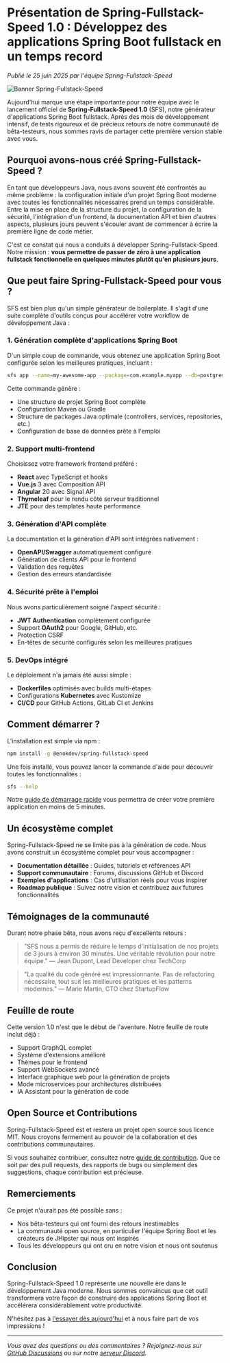 # Présentation de Spring-Fullstack-Speed 1.0 : Développez des applications Spring Boot fullstack en un temps record

*Publié le 25 juin 2025 par l'équipe Spring-Fullstack-Speed*

![Banner Spring-Fullstack-Speed](../images/blog-header.jpg)

Aujourd'hui marque une étape importante pour notre équipe avec le lancement officiel de **Spring-Fullstack-Speed 1.0** (SFS), notre générateur d'applications Spring Boot fullstack. Après des mois de développement intensif, de tests rigoureux et de précieux retours de notre communauté de bêta-testeurs, nous sommes ravis de partager cette première version stable avec vous.

## Pourquoi avons-nous créé Spring-Fullstack-Speed ?

En tant que développeurs Java, nous avons souvent été confrontés au même problème : la configuration initiale d'un projet Spring Boot moderne avec toutes les fonctionnalités nécessaires prend un temps considérable. Entre la mise en place de la structure du projet, la configuration de la sécurité, l'intégration d'un frontend, la documentation API et bien d'autres aspects, plusieurs jours peuvent s'écouler avant de commencer à écrire la première ligne de code métier.

C'est ce constat qui nous a conduits à développer Spring-Fullstack-Speed. Notre mission : **vous permettre de passer de zéro à une application fullstack fonctionnelle en quelques minutes plutôt qu'en plusieurs jours**.

## Que peut faire Spring-Fullstack-Speed pour vous ?

SFS est bien plus qu'un simple générateur de boilerplate. Il s'agit d'une suite complète d'outils conçus pour accélérer votre workflow de développement Java :

### 1. Génération complète d'applications Spring Boot

D'un simple coup de commande, vous obtenez une application Spring Boot configurée selon les meilleures pratiques, incluant :

```bash
sfs app --name=my-awesome-app --package=com.example.myapp --db=postgresql --frontend=react
```

Cette commande génère :
- Une structure de projet Spring Boot complète
- Configuration Maven ou Gradle
- Structure de packages Java optimale (controllers, services, repositories, etc.)
- Configuration de base de données prête à l'emploi

### 2. Support multi-frontend

Choisissez votre framework frontend préféré :
- **React** avec TypeScript et hooks
- **Vue.js** 3 avec Composition API
- **Angular** 20 avec Signal API
- **Thymeleaf** pour le rendu côté serveur traditionnel
- **JTE** pour des templates haute performance

### 3. Génération d'API complète

La documentation et la génération d'API sont intégrées nativement :
- **OpenAPI/Swagger** automatiquement configuré
- Génération de clients API pour le frontend
- Validation des requêtes
- Gestion des erreurs standardisée

### 4. Sécurité prête à l'emploi

Nous avons particulièrement soigné l'aspect sécurité :
- **JWT Authentication** complètement configurée
- Support **OAuth2** pour Google, GitHub, etc.
- Protection CSRF
- En-têtes de sécurité configurés selon les meilleures pratiques

### 5. DevOps intégré

Le déploiement n'a jamais été aussi simple :
- **Dockerfiles** optimisés avec builds multi-étapes
- Configurations **Kubernetes** avec Kustomize
- **CI/CD** pour GitHub Actions, GitLab CI et Jenkins

## Comment démarrer ?

L'installation est simple via npm :

```bash
npm install -g @enokdev/spring-fullstack-speed
```

Une fois installé, vous pouvez lancer la commande d'aide pour découvrir toutes les fonctionnalités :

```bash
sfs --help
```

Notre [guide de démarrage rapide](https://spring-fullstack-speed.dev/docs/quick-start) vous permettra de créer votre première application en moins de 5 minutes.

## Un écosystème complet

Spring-Fullstack-Speed ne se limite pas à la génération de code. Nous avons construit un écosystème complet pour vous accompagner :

- **Documentation détaillée** : Guides, tutoriels et références API
- **Support communautaire** : Forums, discussions GitHub et Discord
- **Exemples d'applications** : Cas d'utilisation réels pour vous inspirer
- **Roadmap publique** : Suivez notre vision et contribuez aux futures fonctionnalités

## Témoignages de la communauté

Durant notre phase bêta, nous avons reçu d'excellents retours :

> "SFS nous a permis de réduire le temps d'initialisation de nos projets de 3 jours à environ 30 minutes. Une véritable révolution pour notre équipe."
> — Jean Dupont, Lead Developer chez TechCorp

> "La qualité du code généré est impressionnante. Pas de refactoring nécessaire, tout suit les meilleures pratiques et les patterns modernes."
> — Marie Martin, CTO chez StartupFlow

## Feuille de route

Cette version 1.0 n'est que le début de l'aventure. Notre feuille de route inclut déjà :

- Support GraphQL complet
- Système d'extensions amélioré
- Thèmes pour le frontend
- Support WebSockets avancé
- Interface graphique web pour la génération de projets
- Mode microservices pour architectures distribuées
- IA Assistant pour la génération de code

## Open Source et Contributions

Spring-Fullstack-Speed est et restera un projet open source sous licence MIT. Nous croyons fermement au pouvoir de la collaboration et des contributions communautaires.

Si vous souhaitez contribuer, consultez notre [guide de contribution](https://github.com/tky0065/spring-fullstack-speed/blob/main/docs/contributing.md). Que ce soit par des pull requests, des rapports de bugs ou simplement des suggestions, chaque contribution est précieuse.

## Remerciements

Ce projet n'aurait pas été possible sans :
- Nos bêta-testeurs qui ont fourni des retours inestimables
- La communauté open source, en particulier l'équipe Spring Boot et les créateurs de JHipster qui nous ont inspirés
- Tous les développeurs qui ont cru en notre vision et nous ont soutenus

## Conclusion

Spring-Fullstack-Speed 1.0 représente une nouvelle ère dans le développement Java moderne. Nous sommes convaincus que cet outil transformera votre façon de construire des applications Spring Boot et accélérera considérablement votre productivité.

N'hésitez pas à [l'essayer dès aujourd'hui](https://spring-fullstack-speed.dev/docs/getting-started) et à nous faire part de vos impressions !

---

*Vous avez des questions ou des commentaires ? Rejoignez-nous sur [GitHub Discussions](https://github.com/tky0065/spring-fullstack-speed/discussions) ou sur notre [serveur Discord](https://discord.gg/spring-fullstack-speed).*
